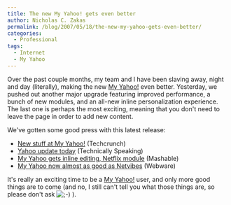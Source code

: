```yaml
---
title: The new My Yahoo! gets even better
author: Nicholas C. Zakas
permalink: /blog/2007/05/18/the-new-my-yahoo-gets-even-better/
categories:
  - Professional
tags:
  - Internet
  - My Yahoo
---
```

Over the past couple months, my team and I have been slaving away, night and day (literally), making the new <a title="My Yahoo!" rel="external" href="http://my.yahoo.com">My Yahoo!</a> even better. Yesterday, we pushed out another major upgrade featuring improved performance, a bunch of new modules, and an all-new inline personalization experience. The last one is perhaps the most exciting, meaning that you don't need to leave the page in order to add new content.

We've gotten some good press with this latest release:

  * <a title="New stuff at My Yahoo!" rel="external" href="http://www.techcrunch.com/2007/05/16/new-stuff-at-my-yahoo/">New stuff at My Yahoo!</a> (Techcrunch)
  * <a title="Yahoo update today" rel="external" href="http://rexduffdixon.com/?p=2709">Yahoo update today</a> (Technically Speaking)
  * <a title="My Yahoo gets inline editing, Netflix module" rel="external" href="http://mashable.com/2007/05/16/myyahoo/">My Yahoo gets inline editing, Netflix module</a> (Mashable)
  * <a title="My Yahoo now almost as good as NetVibes" rel="external" href="http://www.webware.com/8301-1_109-9720300-2.html?tag=blog">My Yahoo now almost as good as Netvibes</a> (Webware)

It's really an exciting time to be a <a title="My Yahoo!" rel="external" href="http://my.yahoo.com">My Yahoo!</a> user, and only more good things are to come (and no, I still can't tell you what those things are, so please don't ask <img src="https://humanwhocodes.com/blog/wp-includes/images/smilies/icon_wink.gif" alt=";-)" class="wp-smiley" /> ).
